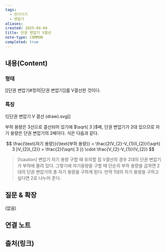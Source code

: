 ```yaml
---
tags:
  - 전기기기
  - 변압기
aliases: 
created: 2025-04-04
title: 단권 변압기 V결선
note-type: COMMON
completed: true
---
```


## 내용(Content)

### 형태



[[단권 변압기#정의|단권 변압기]]를 V결선한 것이다.

### 특징

![[단권 변압기 V 결선 (draw).svg]]

부하 용량은 3선으로 결선되어 있기에 $\sqrt{ 3 }$배, 단권 변압기가 2대 있으므로 자기 용량은 단권 변압기의 2배이다. 식은 다음과 같다.

$$
\frac{\text{자기 용량}}{\text{부하 용량}} = \frac{2(V_{2}-V_{1})I_{2}}{\sqrt{ 3 }V_{2}I_{2}} = \frac{2}{\sqrt{ 3 }} \cdot \frac{V_{2}-V_{1}}{V_{2}}
$$

>[!caution] 변압기 자기 용량 구할 때 유의할 점
> V결선의 경우 2대의 단권 변압기가 부하에 물려 있다. 그렇기에 자기용량을 구할 때 단순히 부하 용량을 곱하면 2대의 단권 변압기의 총 자기 용량을 구하게 된다. 만약 1대의 자기 용량을 구하고 싶다면 2로 나누어 준다.

## 질문 & 확장

(없음)

## 연결 노트

## 출처(링크)


